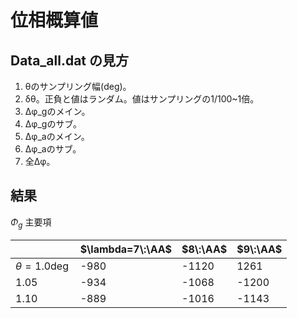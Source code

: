 # 位相概算値

## Data_all.dat の見方

1. θのサンプリング幅(deg)。
2. δθ。正負と値はランダム。値はサンプリングの1/100~1倍。
3. Δφ_gのメイン。
4. Δφ_gのサブ。
5. Δφ_aのメイン。
6. Δφ_aのサブ。
7. 全Δφ。

## 結果

$\Phi_g$ 主要項

| | $\lambda=7\:\AA$ | $8\:\AA$ | $9\:\AA$ |
| --- | --- | --- | --- |
| $\theta=1.0\deg$ | -980 | -1120 | 1261 |
| 1.05 | -934 | -1068 | -1200 |
| 1.10 | -889 | -1016 | -1143 |
